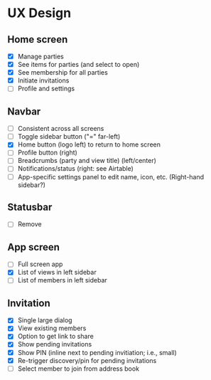 # UX Design

## Home screen

- [x] Manage parties
- [x] See items for parties (and select to open)
- [x] See membership for all parties
- [x] Initiate invitations
- [ ] Profile and settings

## Navbar

- [ ] Consistent across all screens
- [ ] Toggle sidebar button ("=" far-left)
- [x] Home button (logo left) to return to home screen
- [ ] Profile button (right)
- [ ] Breadcrumbs (party and view title) (left/center)
- [ ] Notifications/status (right: see Airtable)
- [ ] App-specific settings panel to edit name, icon, etc. (Right-hand sidebar?)

## Statusbar

- [ ] Remove

## App screen

- [ ] Full screen app
- [x] List of views in left sidebar
- [ ] List of members in left sidebar

## Invitation

- [x] Single large dialog
- [x] View existing members
- [x] Option to get link to share
- [x] Show pending invitations
- [x] Show PIN (inline next to pending invitiation; i.e., small)
- [x] Re-trigger discovery/pin for pending invitations
- [ ] Select member to join from address book
